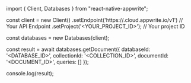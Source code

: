 import { Client, Databases } from "react-native-appwrite";

const client = new Client()
    .setEndpoint('https://<REGION>.cloud.appwrite.io/v1') // Your API Endpoint
    .setProject('<YOUR_PROJECT_ID>'); // Your project ID

const databases = new Databases(client);

const result = await databases.getDocument({
    databaseId: '<DATABASE_ID>',
    collectionId: '<COLLECTION_ID>',
    documentId: '<DOCUMENT_ID>',
    queries: []
});

console.log(result);
